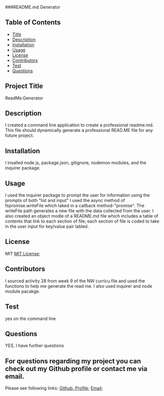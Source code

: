 
###README.md Generator


## Table of Contents
* [Title](#title)
* [Description](#description)
* [Installation](#installation)
* [Usage](#usage)
* [License](#license)
* [Contributors](#contributors)
* [Test](#test)
* [Questions](#questions)


## Project Title
ReadMe.Generator

## Description
I created a command line application to create a professional readme.md. This file should dynamically generate a professional READ.ME file for any future project.

## Installation
I insalled node js, package.json, gitignore, nodemon modules, and the inquirer package. 

## Usage 
I used the inquirer package to prompt the user for information using the prompts of both "list and input" I used the async method of fspromise.writeFile which taked in a callback method-"promise". The writeFile path generates a new file with the data collected from the user. I also created an object modle of a README.md file which includes a table of contents that link to each section of file; each section of file is coded to take in the user input for key/value pair labled. 

## License
MIT
[MIT License](https://opensource.org/licenses/MIT);

## Contributors        
I sourced activity 28 from week 9 of the NW curricu.file and used the functions to help me generate the read me. I also used inquirer and node module pacakge.

## Test
yes on the command line
        
## Questions
YES, I have further questions


## For questions regarding my project you can check out my Github profile or contact me via email.
Please see following links:
[Github, Profile](https://github.com/lmlevaccare);
[Email](https://laurenlevaccare@icloud.com);
